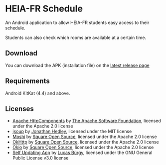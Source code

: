 # HEIA-FR Schedule
An Android application to allow HEIA-FR students easy access to their schedule.

Students can also check which rooms are available at a certain time.

## Download
You can download the APK (installation file) on the [latest release page](https://github.com/burgyl/HEIA-FR-Schedule/releases/latest)

## Requirements
Android KitKat (4.4) and above.

## Licenses
- [Apache HttpComponents](https://hc.apache.org/) by [The Apache Software Foundation](http://www.apache.org/), licensed under the Apache 2.0 license
- [jsoup](https://jsoup.org/) by [Jonathan Hedley](https://jhy.io/), licensed under the MIT license
- [Moshi](https://github.com/square/moshi) by [Square Open Source](https://square.github.io/), licensed under the Apache 2.0 license
- [OkHttp](https://github.com/square/okhttp) by [Square Open Source](https://square.github.io/), licensed under the Apache 2.0 license
- [Okio](https://github.com/square/okio) by [Square Open Source](https://square.github.io/), licensed under the Apache 2.0 license
- [Self Updating App](https://github.com/burgyl/SelfUpdatingApp) by [Lucas Bürgy](https://github.com/burgyl), licensed under the GNU General Public License v3.0 license
